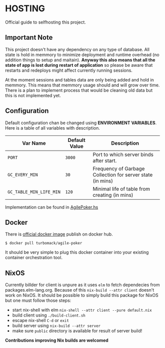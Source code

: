 # HOSTING

Official guide to selfhosting this project.

## Important Note

This project doesn't have any dependency on any type of database.
All state is hold in memmory to minimize deployment and runtime overhead
(no addition things to setup and maitain).
**Anyway this also means that all the state of app is lost during restart
of application** so please be aware that restarts and redeploys might
affect currently running sessions.

At the moment sessions and tables data are only being added and hold in memmory.
This means that memmory usage should and will grow over time.
There is a plan to implement process that would be cleaning old data but
this is not implemented yet.

## Configuration

Default configuration chan be changed using **ENVIRONMENT VARIABLES**.
Here is a table of all variables with description.

| Var Name                | Default Value | Description                                                |
| ----------------------- | ------------- | ---------------------------------------------------------- |
| `PORT`                  | `3000`        | Port to which server binds after start.                    |
| `GC_EVERY_MIN`          | `30`          | Frequency of Garbage Collection for server state (in mins) |
| `GC_TABLE_MIN_LIFE_MIN` | `120`         | Minimal life of table from creating (in mins)              |

Implementation can be found in [AgilePoker.hs](https://github.com/turboMaCk/agile-poker/blob/master/server/AgilePoker.hs)

## Docker

There is [official docker image](https://cloud.docker.com/u/turbomack/repository/docker/turbomack/agile-poker)
publish on docker hub.

```
$ docker pull turbomack/agile-poker
```

It should be very simple to plug this docker container
into your existing container orchestration tool.

## NixOS

Currently billder for client is unpure as it uses `elm` to fetch dependecies from
packages.elm-lang.org. Because of this `nix-build --attr client` doesn't work on
NixOS. It should be possible to simply build this package for NixOS but
one must follow those steps:

- start nix-shell with elm `nix-shell --attr client --pure default.nix`
- build client using `./build-client.sh`
- escape nix-shell `C-d` or `exit`
- build server using `nix-build --attr server`
- make sure `public` directory is available for result of server build!

**Contributions improving Nix builds are welcomed**
